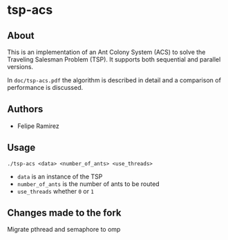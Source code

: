 # tsp-acs

## About

This is an implementation of an Ant Colony System (ACS) to solve the Traveling Salesman Problem (TSP). It supports both sequential and parallel versions.

In ```doc/tsp-acs.pdf``` the algorithm is described in detail and a comparison of performance is discussed.

## Authors

* Felipe Ramirez


## Usage

```
./tsp-acs <data> <number_of_ants> <use_threads>
```
* ```data``` is an instance of the TSP
* ```number_of_ants``` is the number of ants to be routed
* ```use_threads``` whether ```0``` or ```1```

## Changes made to the fork
Migrate pthread and semaphore to omp
